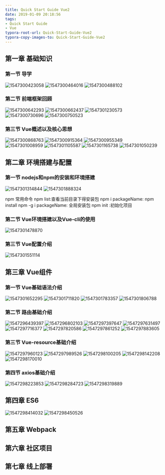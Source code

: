 ```yaml
---
title: Quick Start Guide Vue2
date: 2019-01-09 20:18:56
tags: 
- Quick Start Guide
- Vue
typora-root-url: Quick-Start-Guide-Vue2
typora-copy-images-to: Quick-Start-Guide-Vue2
---
```


## 第一章 **基础知识**

### 第一节 **导学**

![1547300423058](1547300423058.png)
![1547300464016](1547300464016.png)
![1547300488102](1547300488102.png)

### 第二节 **前端框架回顾**

![1547300642293](1547300642293.png)
![1547300662437](1547300662437.png)
![1547301230573](1547301230573.png)
![1547300730696](1547300730696.png)
![1547300750523](1547300750523.png)

### 第三节 **Vue概述以及核心思想**

![1547300868763](1547300868763.png)
![1547300915364](1547300915364.png)
![1547300955349](1547300955349.png)
![1547301008959](1547301008959.png)
![1547301105587](1547301105587.png)
![1547301165738](1547301165738.png)
![1547301050239](1547301050239.png)

## 第二章 **环境搭建与配置**

### 第一节 **nodejs和npm的安装和环境搭建**

![1547301314844](1547301314844.png)
![1547301888324](1547301888324.png)

npm 常用命令
npm list:查看当前目录下得安装包
npm i packageName: npm install 
npm -g i packageName: 全局安装包
npm init :初始化项目

### 第二节 **Vue环境搭建以及Vue-cli的使用**

![1547301478870](1547301478870.png)

### 第三节 **Vue配置介绍**

![1547301551114](1547301551114.png)

## 第三章 **Vue组件**

### 第一节 **Vue基础语法介绍**

![1547301652295](1547301652295.png)
![1547301711820](1547301711820.png)
![1547301783357](1547301783357.png)
![1547301806788](1547301806788.png)

### 第二节 **路由基础介绍**

![1547296439397](1547296439397.png)
![1547296802103](1547296802103.png)
![1547297397647](1547297397647.png)
![1547297631497](1547297631497.png)
![1547297716377](1547297716377.png)
![1547297820586](1547297820586.png)
![1547297861252](1547297861252.png)
![1547297883605](1547297883605.png)

### 第三节 **Vue-resource基础介绍**

![1547297960123](1547297960123.png)
![1547297989526](1547297989526.png)
![1547298100205](1547298100205.png)
![1547298142208](1547298142208.png)
![1547298170010](1547298170010.png)

### 第四节 **axios基础介绍**

![1547298223853](1547298223853.png)
![1547298284723](1547298284723.png)
![1547298319889](1547298319889.png)


## 第四章 **ES6**

![1547298414032](1547298414032.png)
![1547298450526](1547298450526.png)



## 第五章 **Webpack**


## 第六章 **社区项目**

 

## 第七章 **线上部署**

 

 